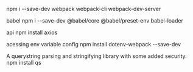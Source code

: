 npm i --save-dev webpack webpack-cli webpack-dev-server

babel
npm i --save-dev @babel/core @babel/preset-env babel-loader

api 
npm install axios

acessing  env  variable config
npm install dotenv-webpack --save-dev

A querystring parsing and stringifying library with some added security.
npm install qs
